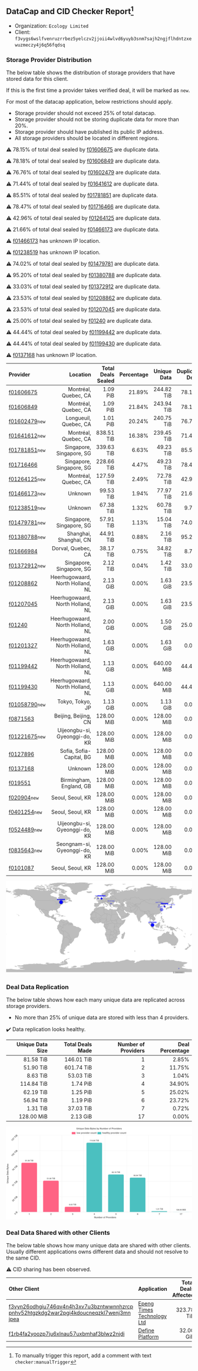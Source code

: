 ## DataCap and CID Checker Report[^1]
 - Organization: `Ecology Limited`
 - Client: `f3vygs6wslfvenruzrrbez5yelczv2jjoii4wlvd6yuyb3snm7sajh2ngjflhdntzxewuzmeczy4j6q56fqdsq`
### Storage Provider Distribution
The below table shows the distribution of storage providers that have stored data for this client.

If this is the first time a provider takes verified deal, it will be marked as `new`.

For most of the datacap application, below restrictions should apply.
 - Storage provider should not exceed 25% of total datacap.
 - Storage provider should not be storing duplicate data for more than 20%.
 - Storage provider should have published its public IP address.
 - All storage providers should be located in different regions.

⚠️ 78.15% of total deal sealed by [f01606675](https://filfox.info/en/address/f01606675) are duplicate data.

⚠️ 78.18% of total deal sealed by [f01606849](https://filfox.info/en/address/f01606849) are duplicate data.

⚠️ 76.76% of total deal sealed by [f01602479](https://filfox.info/en/address/f01602479) are duplicate data.

⚠️ 71.44% of total deal sealed by [f01641612](https://filfox.info/en/address/f01641612) are duplicate data.

⚠️ 85.51% of total deal sealed by [f01781851](https://filfox.info/en/address/f01781851) are duplicate data.

⚠️ 78.47% of total deal sealed by [f01716466](https://filfox.info/en/address/f01716466) are duplicate data.

⚠️ 42.96% of total deal sealed by [f01264125](https://filfox.info/en/address/f01264125) are duplicate data.

⚠️ 21.66% of total deal sealed by [f01466173](https://filfox.info/en/address/f01466173) are duplicate data.

⚠️ [f01466173](https://filfox.info/en/address/f01466173) has unknown IP location.

⚠️ [f01238519](https://filfox.info/en/address/f01238519) has unknown IP location.

⚠️ 74.02% of total deal sealed by [f01479781](https://filfox.info/en/address/f01479781) are duplicate data.

⚠️ 95.20% of total deal sealed by [f01380788](https://filfox.info/en/address/f01380788) are duplicate data.

⚠️ 33.03% of total deal sealed by [f01372912](https://filfox.info/en/address/f01372912) are duplicate data.

⚠️ 23.53% of total deal sealed by [f01208862](https://filfox.info/en/address/f01208862) are duplicate data.

⚠️ 23.53% of total deal sealed by [f01207045](https://filfox.info/en/address/f01207045) are duplicate data.

⚠️ 25.00% of total deal sealed by [f01240](https://filfox.info/en/address/f01240) are duplicate data.

⚠️ 44.44% of total deal sealed by [f01199442](https://filfox.info/en/address/f01199442) are duplicate data.

⚠️ 44.44% of total deal sealed by [f01199430](https://filfox.info/en/address/f01199430) are duplicate data.

⚠️ [f0137168](https://filfox.info/en/address/f0137168) has unknown IP location.

| Provider                                                    |                         Location | Total Deals Sealed | Percentage | Unique Data | Duplicate Deals |
| :---------------------------------------------------------- | -------------------------------: | -----------------: | ---------: | ----------: | --------------: |
| [f01606675](https://filfox.info/en/address/f01606675)       |             Montréal, Quebec, CA |           1.09 PiB |     21.89% |  244.82 TiB |          78.15% |
| [f01606849](https://filfox.info/en/address/f01606849)       |             Montréal, Quebec, CA |           1.09 PiB |     21.84% |  243.94 TiB |          78.18% |
| [f01602479](https://filfox.info/en/address/f01602479)`new`  |            Longueuil, Quebec, CA |           1.01 PiB |     20.24% |  240.75 TiB |          76.76% |
| [f01641612](https://filfox.info/en/address/f01641612)`new`  |             Montréal, Quebec, CA |         838.51 TiB |     16.38% |  239.45 TiB |          71.44% |
| [f01781851](https://filfox.info/en/address/f01781851)`new`  |         Singapore, Singapore, SG |         339.63 TiB |      6.63% |   49.23 TiB |          85.51% |
| [f01716466](https://filfox.info/en/address/f01716466)       |         Singapore, Singapore, SG |         228.66 TiB |      4.47% |   49.23 TiB |          78.47% |
| [f01264125](https://filfox.info/en/address/f01264125)`new`  |             Montréal, Quebec, CA |         127.59 TiB |      2.49% |   72.78 TiB |          42.96% |
| [f01466173](https://filfox.info/en/address/f01466173)`new`  |                          Unknown |          99.53 TiB |      1.94% |   77.97 TiB |          21.66% |
| [f01238519](https://filfox.info/en/address/f01238519)`new`  |                          Unknown |          67.38 TiB |      1.32% |   60.78 TiB |           9.79% |
| [f01479781](https://filfox.info/en/address/f01479781)`new`  |         Singapore, Singapore, SG |          57.91 TiB |      1.13% |   15.04 TiB |          74.02% |
| [f01380788](https://filfox.info/en/address/f01380788)`new`  |           Shanghai, Shanghai, CN |          44.91 TiB |      0.88% |    2.16 TiB |          95.20% |
| [f01666984](https://filfox.info/en/address/f01666984)       |               Dorval, Quebec, CA |          38.17 TiB |      0.75% |   34.82 TiB |           8.76% |
| [f01372912](https://filfox.info/en/address/f01372912)`new`  |         Singapore, Singapore, SG |           2.12 TiB |      0.04% |    1.42 TiB |          33.03% |
| [f01208862](https://filfox.info/en/address/f01208862)       | Heerhugowaard, North Holland, NL |           2.13 GiB |      0.00% |    1.63 GiB |          23.53% |
| [f01207045](https://filfox.info/en/address/f01207045)       | Heerhugowaard, North Holland, NL |           2.13 GiB |      0.00% |    1.63 GiB |          23.53% |
| [f01240](https://filfox.info/en/address/f01240)             | Heerhugowaard, North Holland, NL |           2.00 GiB |      0.00% |    1.50 GiB |          25.00% |
| [f01201327](https://filfox.info/en/address/f01201327)       | Heerhugowaard, North Holland, NL |           1.63 GiB |      0.00% |    1.63 GiB |           0.00% |
| [f01199442](https://filfox.info/en/address/f01199442)       | Heerhugowaard, North Holland, NL |           1.13 GiB |      0.00% |  640.00 MiB |          44.44% |
| [f01199430](https://filfox.info/en/address/f01199430)       | Heerhugowaard, North Holland, NL |           1.13 GiB |      0.00% |  640.00 MiB |          44.44% |
| [f01058790](https://filfox.info/en/address/f01058790)`new`  |                 Tokyo, Tokyo, JP |           1.13 GiB |      0.00% |    1.13 GiB |           0.00% |
| [f0871563](https://filfox.info/en/address/f0871563)         |             Beijing, Beijing, CN |         128.00 MiB |      0.00% |  128.00 MiB |           0.00% |
| [f01221675](https://filfox.info/en/address/f01221675)`new`  |    Uijeongbu-si, Gyeonggi-do, KR |         128.00 MiB |      0.00% |  128.00 MiB |           0.00% |
| [f0127896](https://filfox.info/en/address/f0127896)         |         Sofia, Sofia-Capital, BG |         128.00 MiB |      0.00% |  128.00 MiB |           0.00% |
| [f0137168](https://filfox.info/en/address/f0137168)         |                          Unknown |         128.00 MiB |      0.00% |  128.00 MiB |           0.00% |
| [f019551](https://filfox.info/en/address/f019551)           |          Birmingham, England, GB |         128.00 MiB |      0.00% |  128.00 MiB |           0.00% |
| [f020904](https://filfox.info/en/address/f020904)`new`      |                 Seoul, Seoul, KR |         128.00 MiB |      0.00% |  128.00 MiB |           0.00% |
| [f0401254](https://filfox.info/en/address/f0401254)`new`    |                 Seoul, Seoul, KR |         128.00 MiB |      0.00% |  128.00 MiB |           0.00% |
| [f0524489](https://filfox.info/en/address/f0524489)`new`    |    Uijeongbu-si, Gyeonggi-do, KR |         128.00 MiB |      0.00% |  128.00 MiB |           0.00% |
| [f0835643](https://filfox.info/en/address/f0835643)`new`    |     Seongnam-si, Gyeonggi-do, KR |         128.00 MiB |      0.00% |  128.00 MiB |           0.00% |
| [f0101087](https://filfox.info/en/address/f0101087)         |                 Seoul, Seoul, KR |         128.00 MiB |      0.00% |  128.00 MiB |           0.00% |

![Provider Distribution](https://raw.githubusercontent.com/data-preservation-programs/filplus-checker-assets/main/filecoin-project/filecoin-plus-large-datasets/issues/36/1671091528617.png)
### Deal Data Replication
The below table shows how each many unique data are replicated across storage providers.
- No more than 25% of unique data are stored with less than 4 providers.

✔️ Data replication looks healthy.

| Unique Data Size | Total Deals Made | Number of Providers | Deal Percentage |
| ---------------: | ---------------: | ------------------: | --------------: |
|        81.58 TiB |       146.01 TiB |                   1 |           2.85% |
|        51.90 TiB |       601.74 TiB |                   2 |          11.75% |
|         8.63 TiB |        53.03 TiB |                   3 |           1.04% |
|       114.84 TiB |         1.74 PiB |                   4 |          34.90% |
|        62.19 TiB |         1.25 PiB |                   5 |          25.02% |
|        56.94 TiB |         1.19 PiB |                   6 |          23.72% |
|         1.31 TiB |        37.03 TiB |                   7 |           0.72% |
|       128.00 MiB |         2.13 GiB |                  17 |           0.00% |

![Replication Distribution](https://raw.githubusercontent.com/data-preservation-programs/filplus-checker-assets/main/filecoin-project/filecoin-plus-large-datasets/issues/36/1671091529190.png)
### Deal Data Shared with other Clients
The below table shows how many unique data are shared with other clients.
Usually different applications owns different data and should not resolve to the same CID.

⚠️ CID sharing has been observed.

| Other Client                                                                                                                                                                                                              | Application                                                                                              | Total Deals Affected | Unique CIDs |        Verifier |
| :------------------------------------------------------------------------------------------------------------------------------------------------------------------------------------------------------------------------ | :------------------------------------------------------------------------------------------------------- | -------------------: | ----------: | --------------: |
| [f3vyn26odhgiu746qv4n4h3xv7u3bzntwwnnhzrcp<br/>pnhv52htgzkdg2war2pgi4kdoucneqzkl7wenj3mn<br/>jpea](https://filfox.info/en/address/f3vyn26odhgiu746qv4n4h3xv7u3bzntwwnnhzrcppnhv52htgzkdg2war2pgi4kdoucneqzkl7wenj3mnjpea) | [Epeng Times Technology Ltd](https://github.com/filecoin-project/filecoin-plus-large-datasets/issues/86) |           323.78 TiB |       1,934 |        LDN # 86 |
| [f1rb4fa2yoozp7ju6xlnau57uxbmhaf3blwz2njdi](https://filfox.info/en/address/f1rb4fa2yoozp7ju6xlnau57uxbmhaf3blwz2njdi)                                                                                                     | [ Define Platform](https://github.com/filecoin-project/filecoin-plus-large-datasets/issues/91)           |            32.00 GiB |           1 | LDN v3 multisig |

[^1]: To manually trigger this report, add a comment with text `checker:manualTrigger`
